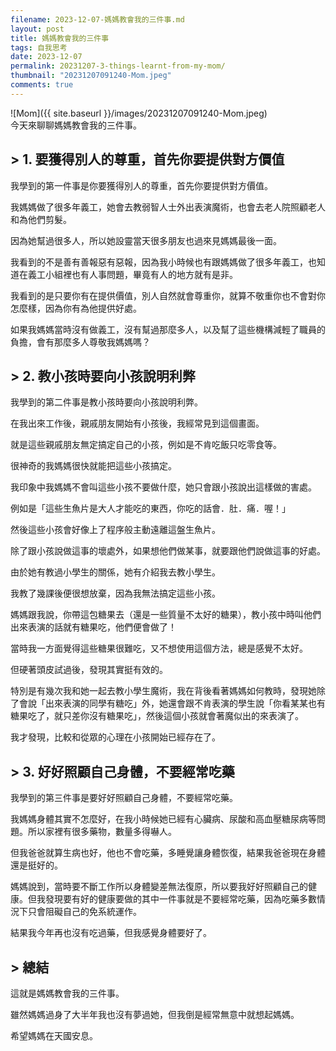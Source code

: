 ```yaml
---
filename: 2023-12-07-媽媽教會我的三件事.md
layout: post
title: 媽媽教會我的三件事
tags: 自我思考
date: 2023-12-07
permalink: 20231207-3-things-learnt-from-my-mom/
thumbnail: "20231207091240-Mom.jpeg"
comments: true
---
```


![Mom]({{ site.baseurl }}/images/20231207091240-Mom.jpeg)  
今天來聊聊媽媽教會我的三件事。

## > 1. 要獲得別人的尊重，首先你要提供對方價值

我學到的第一件事是你要獲得別人的尊重，首先你要提供對方價值。

我媽媽做了很多年義工，她會去教弱智人士外出表演魔術，也會去老人院照顧老人和為他們剪髮。

因為她幫過很多人，所以她設靈當天很多朋友也過來見媽媽最後一面。

我看到的不是善有善報惡有惡報，因為我小時候也有跟媽媽做了很多年義工，也知道在義工小組裡也有人事問題，畢竟有人的地方就有是非。

我看到的是只要你有在提供價值，別人自然就會尊重你，就算不敬重你也不會對你怎麼樣，因為你有為他提供好處。

如果我媽媽當時沒有做義工，沒有幫過那麼多人，以及幫了這些機構減輕了職員的負擔，會有那麼多人尊敬我媽媽嗎？

## > 2. 教小孩時要向小孩說明利弊

我學到的第二件事是教小孩時要向小孩說明利弊。

在我出來工作後，親戚朋友開始有小孩後，我經常見到這個畫面。

就是這些親戚朋友無定搞定自己的小孩，例如是不肯吃飯只吃零食等。

很神奇的我媽媽很快就能把這些小孩搞定。

我印象中我媽媽不會叫這些小孩不要做什麼，她只會跟小孩說出這樣做的害處。

例如是「這些生魚片是大人才能吃的東西，你吃的話會．肚．痛．喔！」

然後這些小孩會好像上了程序般主動遠離這盤生魚片。

除了跟小孩說做這事的壞處外，如果想他們做某事，就要跟他們說做這事的好處。

由於她有教過小學生的關係，她有介紹我去教小學生。

我教了幾課後便很想放棄，因為我無法搞定這些小孩。

媽媽跟我說，你帶這包糖果去（還是一些質量不太好的糖果），教小孩中時叫他們出來表演的話就有糖果吃，他們便會做了！

當時我一方面覺得這些糖果很難吃，又不想使用這個方法，總是感覺不太好。

但硬著頭皮試過後，發現其實挺有效的。

特別是有幾次我和她一起去教小學生魔術，我在背後看著媽媽如何教時，發現她除了會說「出來表演的同學有糖吃」外，她還會跟不肯表演的學生說「你看某某也有糖果吃了，就只差你沒有糖果吃」，然後這個小孩就會著魔似出的來表演了。

我才發現，比較和從眾的心理在小孩開始已經存在了。

## > 3. 好好照顧自己身體，不要經常吃藥

我學到的第三件事是要好好照顧自己身體，不要經常吃藥。

我媽媽身體其實不怎麼好，在我小時候她已經有心臟病、尿酸和高血壓糖尿病等問題。所以家裡有很多藥物，數量多得嚇人。

但我爸爸就算生病也好，他也不會吃藥，多睡覺讓身體恢復，結果我爸爸現在身體還是挺好的。

媽媽說到，當時要不斷工作所以身體變差無法復原，所以要我好好照顧自己的健康。但我發現要有好的健康要做的其中一件事就是不要經常吃藥，因為吃藥多數情況下只會阻礙自己的免系統運作。

結果我今年再也沒有吃過藥，但我感覺身體要好了。

## > 總結

這就是媽媽教會我的三件事。

雖然媽媽過身了大半年我也沒有夢過她，但我倒是經常無意中就想起媽媽。

希望媽媽在天國安息。

<!--
- [媽媽教會我的三件事]({{ site.baseurl }}/20231207-3-things-learnt-from-my-mom/)
-->
